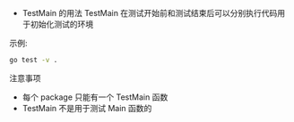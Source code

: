 - TestMain 的用法
TestMain 在测试开始前和测试结束后可以分别执行代码用于初始化测试的环境

示例:
```bash
go test -v .
```

注意事项
- 每个 package 只能有一个 TestMain 函数
- TestMain 不是用于测试 Main 函数的
